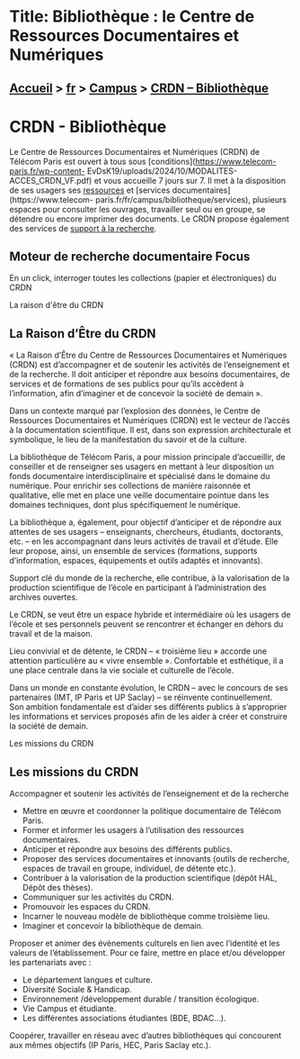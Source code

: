 # Title:  Bibliothèque : le Centre de Ressources Documentaires et Numériques

## [Accueil](https://www.telecom-paris.fr "https://www.telecom-paris.fr") > [fr](https://www.telecom-paris.fr/fr "fr") > [Campus](https://www.telecom-paris.fr/fr/campus "Campus") > [CRDN – Bibliothèque](https://www.telecom-paris.fr/fr/campus/bibliotheque)

[](https://www.telecom-paris.fr/fr/accueil)

# CRDN - Bibliothèque

Le Centre de Ressources Documentaires et Numériques (CRDN) de Télécom Paris
est ouvert à tous sous [conditions](https://www.telecom-paris.fr/wp-content-
EvDsK19/uploads/2024/10/MODALITES-ACCES_CRDN_VF.pdf) et vous accueille 7 jours
sur 7. Il met à la disposition de ses usagers ses
[ressources](https://www.telecom-paris.fr/fr/campus/bibliotheque/ressources)
et [services documentaires](https://www.telecom-
paris.fr/fr/campus/bibliotheque/services), plusieurs espaces pour consulter
les ouvrages, travailler seul ou en groupe, se détendre ou encore imprimer des
documents. Le CRDN propose également des services de [support à la
recherche](https://www.telecom-paris.fr/fr/campus/bibliotheque/publications).

## Moteur de recherche documentaire Focus

En un click, interroger toutes les collections (papier et électroniques) du
CRDN

La raison d'être du CRDN

## La Raison d’Être du CRDN

« La Raison d’Être du Centre de Ressources Documentaires et Numériques (CRDN)
est d’accompagner et de soutenir les activités de l’enseignement et de la
recherche. Il doit anticiper et répondre aux besoins documentaires, de
services et de formations de ses publics pour qu’ils accèdent à l’information,
afin d’imaginer et de concevoir la société de demain ».

Dans un contexte marqué par l’explosion des données, le Centre de Ressources
Documentaires et Numériques (CRDN) est le vecteur de l’accès à la
documentation scientifique. Il est, dans son expression architecturale et
symbolique, le lieu de la manifestation du savoir et de la culture.

La bibliothèque de Télécom Paris, a pour mission principale d’accueillir, de
conseiller et de renseigner ses usagers en mettant à leur disposition un fonds
documentaire interdisciplinaire et spécialisé dans le domaine du numérique.
Pour enrichir ses collections de manière raisonnée et qualitative, elle met en
place une veille documentaire pointue dans les domaines techniques, dont plus
spécifiquement le numérique.

La bibliothèque a, également, pour objectif d’anticiper et de répondre aux
attentes de ses usagers – enseignants, chercheurs, étudiants, doctorants, etc.
– en les accompagnant dans leurs activités de travail et d’étude. Elle leur
propose, ainsi, un ensemble de services (formations, supports d’information,
espaces, équipements et outils adaptés et innovants).

Support clé du monde de la recherche, elle contribue, à la valorisation de la
production scientifique de l’école en participant à l’administration des
archives ouvertes.

Le CRDN, se veut être un espace hybride et intermédiaire où les usagers de
l’école et ses personnels peuvent se rencontrer et échanger en dehors du
travail et de la maison.

Lieu convivial et de détente, le CRDN – « troisième lieu » accorde une
attention particulière au « vivre ensemble ». Confortable et esthétique, il a
une place centrale dans la vie sociale et culturelle de l’école.

Dans un monde en constante évolution, le CRDN – avec le concours de ses
partenaires (IMT, IP Paris et UP Saclay) – se réinvente continuellement.  
Son ambition fondamentale est d’aider ses différents publics à s’approprier
les informations et services proposés afin de les aider à créer et construire
la société de demain.

Les missions du CRDN

## Les missions du CRDN

Accompagner et soutenir les activités de l’enseignement et de la recherche

  * Mettre en œuvre et coordonner la politique documentaire de Télécom Paris.
  * Former et informer les usagers à l’utilisation des ressources documentaires.
  * Anticiper et répondre aux besoins des différents publics.
  * Proposer des services documentaires et innovants (outils de recherche, espaces de travail en groupe, individuel, de détente etc.).
  * Contribuer à la valorisation de la production scientifique (dépôt HAL, Dépôt des thèses).
  * Communiquer sur les activités du CRDN.
  * Promouvoir les espaces du CRDN.
  * Incarner le nouveau modèle de bibliothèque comme troisième lieu.
  * Imaginer et concevoir la bibliothèque de demain.

Proposer et animer des évènements culturels en lien avec l’identité et les
valeurs de l’établissement. Pour ce faire, mettre en place et/ou développer
les partenariats avec :  

  * Le département langues et culture.
  * Diversité Sociale & Handicap.
  * Environnement /développement durable / transition écologique.
  * Vie Campus et étudiante.
  * Les différentes associations étudiantes (BDE, BDAC…).

Coopérer, travailler en réseau avec d’autres bibliothèques qui concourent aux
mêmes objectifs (IP Paris, HEC, Paris Saclay etc.).

